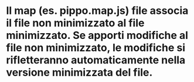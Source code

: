 # Il map (es. pippo.map.js) file associa il file non minimizzato al file minimizzato. Se apporti modifiche al file non minimizzato, le modifiche si rifletteranno automaticamente nella versione minimizzata del file.



